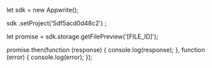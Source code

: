 let sdk = new Appwrite();

sdk
    .setProject('5df5acd0d48c2')
;

let promise = sdk.storage.getFilePreview('[FILE_ID]');

promise.then(function (response) {
    console.log(response);
}, function (error) {
    console.log(error);
});